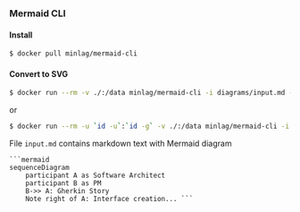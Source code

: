 ### Mermaid CLI
#### Install
```bash
$ docker pull minlag/mermaid-cli
```

#### Convert to SVG

```bash
$ docker run --rm -v ./:/data minlag/mermaid-cli -i diagrams/input.md -t default -b transparent -o images/output.svg
```

or

```bash
$ docker run --rm -u `id -u`:`id -g` -v ./:/data minlag/mermaid-cli -i diagrams/input.md -t default -b transparent -o images/output.svg
```


File `input.md` contains markdown text with Mermaid diagram

```
```mermaid
sequenceDiagram
    participant A as Software Architect
    participant B as PM    
    B->> A: Gherkin Story 
    Note right of A: Interface creation... ```
```
